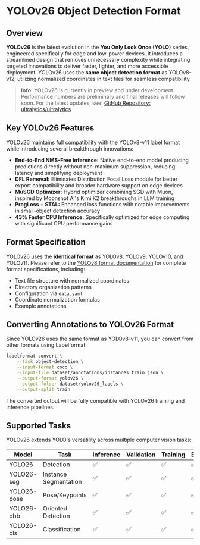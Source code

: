# YOLOv26 Object Detection Format

## Overview

**YOLOv26** is the latest evolution in the **You Only Look Once (YOLO)** series, engineered specifically for edge and low-power devices. It introduces a streamlined design that removes unnecessary complexity while integrating targeted innovations to deliver faster, lighter, and more accessible deployment. YOLOv26 uses the **same object detection format** as YOLOv8-v12, utilizing normalized coordinates in text files for seamless compatibility.

> **Info:** YOLOv26 is currently in preview and under development. Performance numbers are preliminary and final releases will follow soon. For the latest updates, see: [GitHub Repository: ultralytics/ultralytics](https://github.com/ultralytics/ultralytics)

## Key YOLOv26 Features

YOLOv26 maintains full compatibility with the YOLOv8-v11 label format while introducing several breakthrough innovations:

- **End-to-End NMS-Free Inference:** Native end-to-end model producing predictions directly without non-maximum suppression, reducing latency and simplifying deployment
- **DFL Removal:** Eliminates Distribution Focal Loss module for better export compatibility and broader hardware support on edge devices
- **MuSGD Optimizer:** Hybrid optimizer combining SGD with Muon, inspired by Moonshot AI's Kimi K2 breakthroughs in LLM training
- **ProgLoss + STAL:** Enhanced loss functions with notable improvements in small-object detection accuracy
- **43% Faster CPU Inference:** Specifically optimized for edge computing with significant CPU performance gains

## Format Specification

YOLOv26 uses the **identical format** as YOLOv8, YOLOv9, YOLOv10, and YOLOv11. Please refer to the [YOLOv8 format documentation](yolov8.md) for complete format specifications, including:

- Text file structure with normalized coordinates
- Directory organization patterns
- Configuration via `data.yaml`
- Coordinate normalization formulas
- Example annotations

## Converting Annotations to YOLOv26 Format

Since YOLOv26 uses the same format as YOLOv8-v11, you can convert from other formats using Labelformat:

```bash
labelformat convert \
    --task object-detection \
    --input-format coco \
    --input-file dataset/annotations/instances_train.json \
    --output-format yolov26 \
    --output-folder dataset/yolov26_labels \
    --output-split train
```

The converted output will be fully compatible with YOLOv26 training and inference pipelines.

## Supported Tasks

YOLOv26 extends YOLO's versatility across multiple computer vision tasks:

| Model | Task | Inference | Validation | Training | Export |
|-------|------|-----------|------------|----------|---------|
| YOLO26 | Detection | ✅ | ✅ | ✅ | ✅ |
| YOLO26-seg | Instance Segmentation | ✅ | ✅ | ✅ | ✅ |
| YOLO26-pose | Pose/Keypoints | ✅ | ✅ | ✅ | ✅ |
| YOLO26-obb | Oriented Detection | ✅ | ✅ | ✅ | ✅ |
| YOLO26-cls | Classification | ✅ | ✅ | ✅ | ✅ |